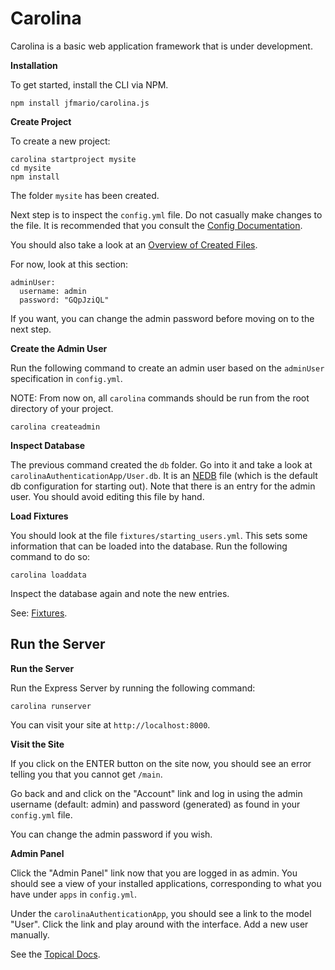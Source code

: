 
# Carolina #

Carolina is a basic web application framework that is under development.

**Installation**

To get started, install the CLI via NPM.

```
npm install jfmario/carolina.js
```

**Create Project**

To create a new project:

```
carolina startproject mysite
cd mysite
npm install
```

The folder `mysite` has been created.

Next step is to inspect the `config.yml` file. Do not casually make changes to
the file. It is recommended that you consult the
[Config Documentation](topics/CONFIG.md).

You should also take a look at an [Overview of Created Files](CREATED.md).

For now, look at this section:

```
adminUser:
  username: admin
  password: "GQpJziQL"
```

If you want, you can change the admin password before moving on to the next step.

**Create the Admin User**

Run the following command to create an admin user based on the `adminUser`
specification in `config.yml`.

NOTE: From now on, all `carolina` commands should be run from the root
directory of your project.

```
carolina createadmin
```

**Inspect Database**

The previous command created the `db` folder. Go into it and take a look at
`carolinaAuthenticationApp/User.db`. It is an
[NEDB](https://www.npmjs.com/package/nedb)
file (which is the default
db configuration for starting out). Note that there is an entry for the admin
user. You should avoid editing this file by hand.

**Load Fixtures**

You should look at the file `fixtures/starting_users.yml`. This sets some
information that can be loaded into the database. Run the following command
to do so:

`carolina loaddata`

Inspect the database again and note the new entries.

See: [Fixtures](FIXTURES.md).

## Run the Server #

**Run the Server**

Run the Express Server by running the following command:

```
carolina runserver
```

You can visit your site at `http://localhost:8000`.

**Visit the Site**

If you click on the ENTER button on the site now, you should see an error
telling you that you cannot get `/main`.

Go back and and click on the "Account" link and log in using the admin username
(default: admin) and password (generated) as found in your `config.yml`
file.

You can change the admin password if you wish.

**Admin Panel**

Click the "Admin Panel" link now that you are logged in as admin. You should
see a view of your installed applications, corresponding to what you have
under `apps` in `config.yml`.

Under the `carolinaAuthenticationApp`, you should see a link to the model
"User". Click the link and play around with the interface. Add a new user
manually.

See the [Topical Docs](TOPICS.md).
